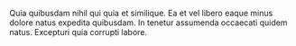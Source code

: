 Quia quibusdam nihil qui quia et similique. Ea et vel libero eaque minus dolore natus expedita quibusdam. In tenetur assumenda occaecati quidem natus. Excepturi quia corrupti labore.